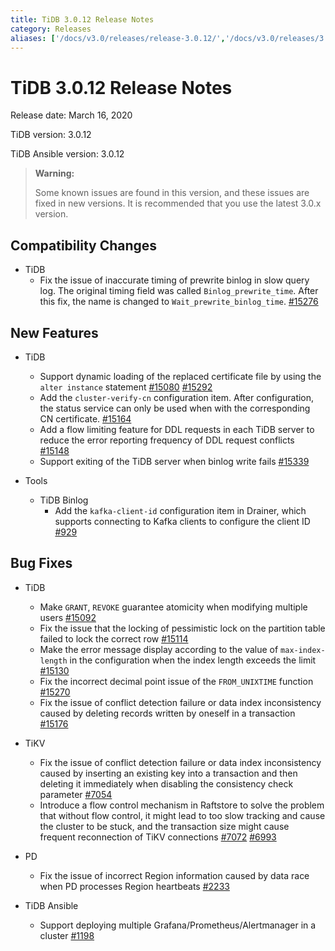 ```yaml
---
title: TiDB 3.0.12 Release Notes
category: Releases
aliases: ['/docs/v3.0/releases/release-3.0.12/','/docs/v3.0/releases/3.0.12/']
---
```


# TiDB 3.0.12 Release Notes

Release date: March 16, 2020

TiDB version: 3.0.12

TiDB Ansible version: 3.0.12

> **Warning:**
>
> Some known issues are found in this version, and these issues are fixed in new versions. It is recommended that you use the latest 3.0.x version.

## Compatibility Changes

+ TiDB
    - Fix the issue of inaccurate timing of prewrite binlog in slow query log. The original timing field was called `Binlog_prewrite_time`. After this fix, the name is changed to `Wait_prewrite_binlog_time`. [#15276](https://github.com/pingcap/tidb/pull/15276)

## New Features

+ TiDB
    - Support dynamic loading of the replaced certificate file by using the `alter instance` statement [#15080](https://github.com/pingcap/tidb/pull/15080) [#15292](https://github.com/pingcap/tidb/pull/15292)
    - Add the `cluster-verify-cn` configuration item. After configuration, the status service can only be used when with the corresponding CN certificate. [#15164](https://github.com/pingcap/tidb/pull/15164)
    - Add a flow limiting feature for DDL requests in each TiDB server to reduce the error reporting frequency of DDL request conflicts [#15148](https://github.com/pingcap/tidb/pull/15148)
    - Support exiting of the TiDB server when binlog write fails [#15339](https://github.com/pingcap/tidb/pull/15339)

+ Tools
    - TiDB Binlog
        - Add the `kafka-client-id` configuration item in Drainer, which supports connecting to Kafka clients to configure the client ID [#929](https://github.com/pingcap/tidb-binlog/pull/929)

## Bug Fixes

+ TiDB
    - Make `GRANT`, `REVOKE` guarantee atomicity when modifying multiple users [#15092](https://github.com/pingcap/tidb/pull/15092)
    - Fix the issue that the locking of pessimistic lock on the partition table failed to lock the correct row [#15114](https://github.com/pingcap/tidb/pull/15114)
    - Make the error message display according to the value of `max-index-length` in the configuration when the index length exceeds the limit [#15130](https://github.com/pingcap/tidb/pull/15130)
    - Fix the incorrect decimal point issue of the `FROM_UNIXTIME` function [#15270](https://github.com/pingcap/tidb/pull/15270)
    - Fix the issue of conflict detection failure or data index inconsistency caused by deleting records written by oneself in a transaction [#15176](https://github.com/pingcap/tidb/pull/15176)

+ TiKV
    - Fix the issue of conflict detection failure or data index inconsistency caused by inserting an existing key into a transaction and then deleting it immediately when disabling the consistency check parameter [#7054](https://github.com/tikv/tikv/pull/7054)
    - Introduce a flow control mechanism in Raftstore to solve the problem that without flow control, it might lead to too slow tracking and cause the cluster to be stuck, and the transaction size might cause frequent reconnection of TiKV connections [#7072](https://github.com/tikv/tikv/pull/7072) [#6993](https://github.com/tikv/tikv/pull/6993)

+ PD
    - Fix the issue of incorrect Region information caused by data race when PD processes Region heartbeats [#2233](https://github.com/pingcap/pd/pull/2233)

+ TiDB Ansible
    - Support deploying multiple Grafana/Prometheus/Alertmanager in a cluster [#1198](https://github.com/pingcap/tidb-ansible/pull/1198)
